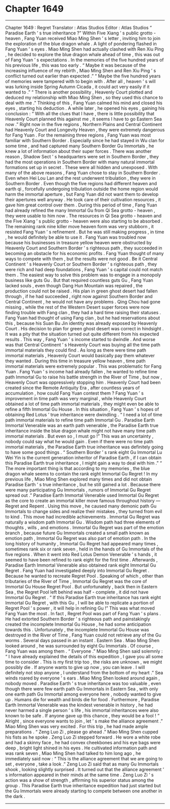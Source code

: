 
# Chapter 1649


---

Chapter 1649 : Regret
Translator :
Atlas Studios
Editor :
Atlas Studios
“ Paradise Earth ’ s true inheritance ?” Within Five Xiang ’ s public grotto - heaven , Fang Yuan received Miao Ming Shen ’ s letter , inviting him to join the exploration of the blue dragon whale .
A light of pondering flashed in Fang Yuan ’ s eyes .
Miao Ming Shen had actually clashed with Ren Xiu Ping , he decided to explore the blue dragon whale ahead of time , this was out of Fang Yuan ’ s expectations .
In the memories of the five hundred years of his previous life , this was too early .
“ Maybe it was because of the increasing influence of my rebirth , Miao Ming Shen and Ren Xiu Ping ’ s conflict turned out earlier than expected .”
“ Maybe the five hundred years of memories were tampered with to begin with . After all , heaven ’ s will was lurking inside Spring Autumn Cicada , it could act very easily if it wanted to .”
“ There is another possibility , Heavenly Court plotted and deduced my relationship with Miao Ming Shen , so they used this chance to deal with me .”
Thinking of this , Fang Yuan calmed his mind and closed his eyes , starting his deduction .
A while later , he opened his eyes , gaining his conclusion : “ With all the clues that I have , there is little possibility that Heavenly Court planned this against me , it seems I have to go Eastern Sea now .”
Right now in the five regions , Northern Plains and Central Continent had Heavenly Court and Longevity Heaven , they were extremely dangerous for Fang Yuan . For the remaining three regions , Fang Yuan was most familiar with Southern Border . Especially since he had stayed in Wu clan for some time , and had captured many Southern Border Gu Immortals , he knew a lot of information about their super forces .
There was another reason , Shadow Sect ’ s headquarters were set in Southern Border , they had the most operations in Southern Border with many natural immortal formations set up in secret . These were all hidden and unexposed .
With many of the above reasons , Fang Yuan chose to stay in Southern Border .
Even when Hei Lou Lan and the rest underwent tribulation , they were in Southern Border .
Even though the five regions had different heaven and earth qi , forcefully undergoing tribulation outside the home region would harm the immortal aperture , but Fang Yuan did not want them to develop their apertures well anyway . He took care of their cultivation resources , it gave him great control over them .
During this period of time , Fang Yuan had already refined the many Immortal Gu from Qi Sea grotto - heaven , they were usable to him now .
The resources in Qi Sea grotto - heaven and the Five Xiang ’ s public grotto - heaven were also starting to be absorbed .
The remaining rank nine killer move heaven form was very stubborn , it resisted Fang Yuan ’ s refinement . But he was still making progress , in time , he would definitely be able to use it .
Fang Yuan was troubled now because his businesses in treasure yellow heaven were obstructed by Heavenly Court and Southern Border ’ s righteous path , they succeeded in becoming an obstacle for his economic profits .
Fang Yuan thought of many ways to compete with them , but the results were not good .
Be it Central Continent ’ s Heavenly Court or Southern Border ’ s righteous path , they were rich and had deep foundations , Fang Yuan ’ s capital could not match them .
The easiest way to solve this problem was to engage in a monopoly business like guts Gu . But that required countless guts Gu , Fang Yuan lacked souls , even though Dang Hun Mountain was repaired , the production could not be raised .
His plan in green ghost desert had fallen through , if he had succeeded , right now against Southern Border and Central Continent , he would not have any problems .
Qing Chou had gone missing , while the rest of the Western Desert super forces were now finding trouble with Fang clan , they had a hard time raising their statuses .
Fang Yuan had thought of using Fang clan , but he had reservations about this , because his Suan Bu Jin identity was already exposed by Heavenly Court .
His decision to plan for green ghost desert was correct in hindsight . It was a pity that the situation turned out quite different from his expected results .
This way , Fang Yuan ’ s income started to dwindle . And worse was that Central Continent ’ s Heavenly Court was buying all the time path immortal materials they could find .
As long as there were time path immortal materials , Heavenly Court would basically pay them whatever they wanted . During this time in treasure yellow heaven , time path immortal materials were extremely popular .
This was problematic for Fang Yuan .
Fang Yuan ’ s income had already fallen , he wanted to refine time path Immortal Gu to raise his battle strength in the River of Time , but now , Heavenly Court was oppressively stopping him .
Heavenly Court had been created since the Remote Antiquity Era , after countless years of accumulation , how could Fang Yuan contest them ?
Fang Yuan ’ s improvement in time path was very marginal , while Heavenly Court obtained a lot of time path immortal materials , they might even be able to refine a fifth Immortal Gu House .
In this situation , Fang Yuan ’ s hopes of obtaining Red Lotus ’ true inheritance were dwindling .
“ I need a lot of time path immortal materials to refine time path Immortal Gu . Paradise Earth Immortal Venerable was an earth path venerable , the Paradise Earth true inheritance inside the blue dragon whale might not have many time path immortal materials . But even so , I must go !”
This was an uncertainty , nobody could say what he would gain .
Even if there were no time path immortal materials , the Paradise Earth true inheritance was definitely going to have some good things .
“ Southern Border ’ s rank eight Gu Immortal Lu Wei Yin is the current generation inheritor of Paradise Earth , if I can obtain this Paradise Earth true inheritance , I might gain a way to deal with him .”
“ The more important thing is that according to my memories , the blue dragon whale seems to contain the rank eight Immortal Gu Regret ! In my previous life , Miao Ming Shen explored many times and did not obtain Paradise Earth ’ s true inheritance , but he still gained a lot . Because there were many participating Gu Immortals , rumors of Immortal Gu Regret spread out .”
Paradise Earth Immortal Venerable used Immortal Gu Regret as the core to create an immortal killer move famous throughout history — Regret and Repent . Using this move , he caused many demonic path Gu Immortals to change sides and realize their mistakes , they turned from evil to kind . This move had incredible achievements .
Immortal Gu Regret was naturally a wisdom path Immortal Gu .
Wisdom path had three elements of thoughts , wills , and emotions . Immortal Gu Regret was part of the emotion branch , because future Gu Immortals created a small path known as emotion path , Immortal Gu Regret was also part of emotion path .
In the long history of humanity , Immortal Gu Regret had appeared many times , sometimes rank six or rank seven , held in the hands of Gu Immortals of the five regions . When it went into Red Lotus Demon Venerable ’ s hands , it seemed to have been refined to rank eight for the first time . Afterwards , Paradise Earth Immortal Venerable also obtained rank eight Immortal Gu Regret .
Fang Yuan had investigated deeply into Immortal Gu Regret .
Because he wanted to recreate Regret Pool .
Speaking of which , other than tributaries of the River of Time , Immortal Gu Regret was the core of Immortal Gu House Regret Pool .
But unfortunately , back then in Eastern Sea , the Regret Pool left behind was half - complete , it did not have Immortal Gu Regret .
“ If this Paradise Earth true inheritance has rank eight Immortal Gu Regret , with this Gu , I will be able to replicate a portion of Regret Pool ’ s power , it will help in refining Gu !”
This was what moved Fang Yuan the most .
In fact , Regret Pool was part of Fang Yuan ’ s plans . He had extorted Southern Border ’ s righteous path and painstakingly created the incomplete Immortal Gu House , he had some anticipation towards this . Unfortunately , the incomplete Immortal Gu House was destroyed in the River of Time , Fang Yuan could not retrieve any of the Gu worms .
Several days passed in an instant .
Eastern Sea .
Miao Ming Shen looked around , he was surrounded by eight Gu Immortals .
Of course , Fang Yuan was among them .
“ Everyone .” Miao Ming Shen said solemnly : “ I have already explained the details of this expedition , I gave you all some time to consider . This is my first trip too , the risks are unknown , we might possibly die . If anyone wants to give up now , you can leave . I will definitely not stop anyone , I understand from the bottom of my heart .”
Sea winds roared by everyone ’ s ears .
Miao Ming Shen looked around again , nobody moved .
Paradise Earth ’ s true inheritance was too valuable , even though there were few earth path Gu Immortals in Eastern Sea , with only one earth path Gu Immortal among everyone here , nobody wanted to give up .
Humans die for wealth and birds die for food .
Furthermore , Paradise Earth Immortal Venerable was the kindest venerable in history , he had never harmed a single person ’ s life , his immortal inheritances were also known to be safe .
If anyone gave up this chance , they would be a fool !
“ Alright , since everyone wants to join , let ’ s make the alliance agreement .” Miao Ming Shen was very excited .
For this trip , he had made ample preparations .
“ Zeng Luo Zi , please go ahead .” Miao Ming Shen cupped his fists as he spoke .
Zeng Luo Zi stepped forward .
He wore a white robe and had a skinny face , he had convex cheekbones and his eye bags were deep , bright light shined in his eyes .
He cultivated information path and was rank seven , Miao Ming Shen had talked to him long ago , he immediately said now : “ This is the alliance agreement that we are going to set , everyone , take a look .”
Zeng Luo Zi said that as many Gu Immortals shook , looking slightly surprised .
It turned out that the alliance agreement ’ s information appeared in their minds at the same time .
Zeng Luo Zi ’ s action was a show of strength , affirming his superior status among the group .
This Paradise Earth true inheritance expedition had just started but the Gu Immortals were already starting to compete between one another in the dark .

---

